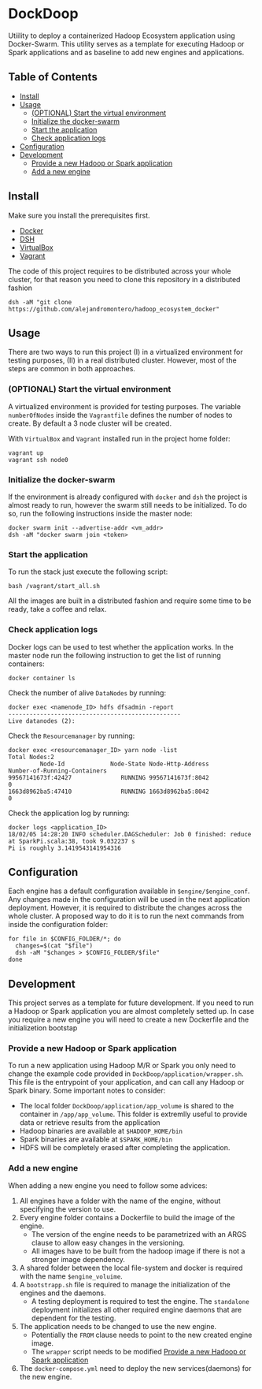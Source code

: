 # DockDoop
Utiility to deploy a containerized Hadoop Ecosystem application using Docker-Swarm.
This utility serves as a template for executing Hadoop or Spark applications and as
baseline to add new engines and applications.

## Table of Contents

- [Install](#install)
- [Usage](#usage)
	- [(OPTIONAL) Start the virtual environment](#virtual-environment)
	- [Initialize the docker-swarm](#initialize-docker-swarm)
	- [Start the application](#start-the-application)
	- [Check application logs](#check-application-logs)
- [Configuration](#Configuration)
- [Development](#Development)
	- [Provide a new Hadoop or Spark application](#provide-a-new-Hadoop-or-Spark-application)
	- [Add a new engine](#add-a-new-engine)

## Install
Make sure you install the prerequisites first.

- [Docker](https://docs.docker.com/install/linux/docker-ce/ubuntu/#upgrade-docker-after-using-the-convenience-script)
- [DSH](https://www.tecmint.com/using-dsh-distributed-shell-to-run-linux-commands-across-multiple-machines/)
- [VirtualBox](https://www.virtualbox.org/)
- [Vagrant](https://www.vagrantup.com/)

The code of this project requires to be distributed across your whole cluster, for that reason you need to clone this repository in a distributed fashion
```
dsh -aM "git clone https://github.com/alejandromontero/hadoop_ecosystem_docker"
```
## Usage
There are two ways to run this project (I) in a virtualized environment for testing purposes, (II) in a real distributed cluster. However, most of the steps are common in both approaches.

### (OPTIONAL) Start the virtual environment 

A virtualized environment is provided for testing purposes. The variable `numberOfNodes` inside the `Vagrantfile` 
defines the number of nodes to create. By default a 3 node cluster will be created.

With `VirtualBox` and `Vagrant` installed run in the project home folder:

```
vagrant up
vagrant ssh node0
```
### Initialize the docker-swarm
If the environment is already configured with `docker` and `dsh` the project is almost ready to run, however the swarm still needs to be initialized. 
To do so, run the following instructions inside the master node:

```
docker swarm init --advertise-addr <vm_addr>
dsh -aM "docker swarm join <token>
```
### Start the application

To run the stack just execute the following script:

```
bash /vagrant/start_all.sh
```
All the images are built in a distributed fashion and require some time to be ready, take a coffee and relax.
### Check application logs

Docker logs can be used to test whether the application works. In the master node run the following instruction to get
the list of running containers:

```
docker container ls
```
Check the number of alive `DataNodes` by running: 

```
docker exec <namenode_ID> hdfs dfsadmin -report
-------------------------------------------------
Live datanodes (2):
```
Check the `Resourcemanager` by running:
```
docker exec <resourcemanager_ID> yarn node -list
Total Nodes:2
         Node-Id             Node-State Node-Http-Address       Number-of-Running-Containers
99567141673f:42427              RUNNING 99567141673f:8042                                  0
1663d8962ba5:47410              RUNNING 1663d8962ba5:8042                                  0
```
Check the application log by running:

```
docker logs <application_ID>
18/02/05 14:28:20 INFO scheduler.DAGScheduler: Job 0 finished: reduce at SparkPi.scala:38, took 9.032237 s
Pi is roughly 3.1419543141954316
```
## Configuration
Each engine has a default configuration available in `$engine/$engine_conf`. Any changes made in the configuration will be used in the next application deployment.
However, it is required to distribute the changes across the whole cluster. A proposed way to do it is to run the next commands from inside the configuration folder:

```
for file in $CONFIG_FOLDER/*; do
  changes=$(cat "$file")
  dsh -aM "$changes > $CONFIG_FOLDER/$file"
done
```
## Development
This project serves as a template for future development. If you need to run a Hadoop or Spark application you are almost completely setted up. In case you require a new engine you will need to create a new Dockerfile and the initializetion bootstap 

### Provide a new Hadoop or Spark application
To run a new application using Hadoop M/R or Spark you only need to change the example code provided in `DockDoop/application/wrapper.sh`. This file is the entrypoint of your application, and can call any Hadoop or Spark binary. Some important notes to consider:

- The local folder `DockDoop/application/app_volume` is shared to the container in `/app/app_volume`. This folder is extremlly useful to provide data or retrieve results from the application
- Hadoop binaries are available at `$HADOOP_HOME/bin`
- Spark binaries are available at `$SPARK_HOME/bin`
- HDFS will be completely erased after completing the application.

### Add a new engine
When adding a new engine you need to follow some advices:

1. All engines have a folder with the name of the engine, without specifying the version to use.
2. Every engine folder contains a Dockerfile to build the image of the engine.
	- The version of the engine needs to be parametrized with an ARGS clause to allow easy changes in the versioning. 
	- All images have to be built from the hadoop image if there is not a stronger image dependency.
3. A shared folder between the local file-system and docker is required with the name `$engine_voluime`.
4. A `bootstrapp.sh` file is required to manage the initialization of the engines and the daemons.
	- A testing deployment is required to test the engine. The `standalone` deployment initializes all other required engine daemons that are dependent for the testing.
5. The application needs to be changed to use the new engine. 
	- Potentially the `FROM` clause needs to point to the new created engine image.
	- The `wrapper` script needs to be modified [Provide a new Hadoop or Spark application](#provide-a-new-Hadoop-or-Spark-application)
6. The `docker-compose.yml` need to deploy the new services(daemons) for the new engine.
